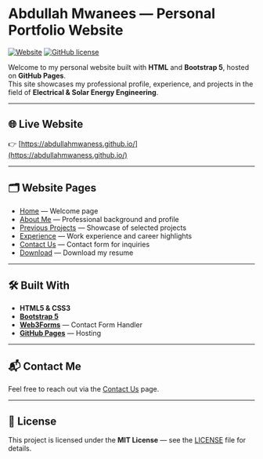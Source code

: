 # Abdullah Mwanees — Personal Portfolio Website

[![Website](https://img.shields.io/website?down_color=red&down_message=offline&up_color=green&up_message=online&url=https%3A%2F%2Fabdullahmwaness.github.io%2F)](https://abdullahmwaness.github.io/)
[![GitHub license](https://img.shields.io/github/license/abdullahmwaness/abdullahmwaness.github.io)](LICENSE)

Welcome to my personal website built with **HTML** and **Bootstrap 5**, hosted on **GitHub Pages**.  
This site showcases my professional profile, experience, and projects in the field of **Electrical & Solar Energy Engineering**.

---

## 🌐 Live Website  
👉 [https://abdullahmwaness.github.io/](https://abdullahmwaness.github.io/)

---

## 🗂️ Website Pages  

- [Home](index.html) — Welcome page  
- [About Me](about.html) — Professional background and profile  
- [Previous Projects](projects.html) — Showcase of selected projects  
- [Experience](experience.html) — Work experience and career highlights  
- [Contact Us](contact.html) — Contact form for inquiries  
- [Download](download.html) — Download my resume  

---

## 🛠️ Built With  

- **HTML5 & CSS3**  
- **[Bootstrap 5](https://getbootstrap.com/)**  
- **[Web3Forms](https://web3forms.com/)** — Contact Form Handler  
- **[GitHub Pages](https://pages.github.com/)** — Hosting  

---

## 📬 Contact Me  

Feel free to reach out via the [Contact Us](contact.html) page.  

---

## 📄 License  

This project is licensed under the **MIT License** — see the [LICENSE](LICENSE) file for details.  

